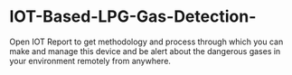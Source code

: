# IOT-Based-LPG-Gas-Detection-
Open IOT Report to get methodology and process through which you can make and manage this device and be alert about the dangerous gases in your environment remotely from anywhere.
